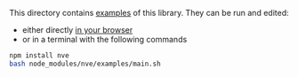 This directory contains [examples](main.sj) of this library. They can be run and
edited:

- either directly [in your browser](https://repl.it/@ehmicky/nve)
- or in a terminal with the following commands

```bash
npm install nve
bash node_modules/nve/examples/main.sh
```
